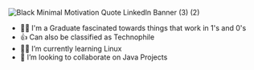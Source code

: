![Black Minimal Motivation Quote LinkedIn Banner (3) (2)](https://user-images.githubusercontent.com/104735037/166164935-3eccc971-5b4e-4bf1-a39b-ceb33fc3521c.png)

- 👨‍🎓 I'm a Graduate fascinated towards things that work in 1's and 0's
- 👍 Can also be classified as Technophile
- 👨‍💻 I’m currently learning Linux
- 💞️ I’m looking to collaborate on Java Projects


<!---
ajaymengani99/ajaymengani99 is a ✨ special ✨ repository because its `README.md` (this file) appears on your GitHub profile.
You can click the Preview link to take a look at your changes.
--->
